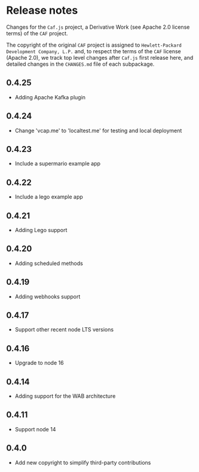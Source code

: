 # Release notes

Changes for the `Caf.js` project, a Derivative Work (see Apache 2.0 license terms) of the `CAF` project.

The  copyright of the original `CAF` project is assigned to `Hewlett-Packard Development Company, L.P.` and, to respect the terms of the `CAF` license (Apache 2.0), we track top level changes after `Caf.js` first release here, and detailed changes in the `CHANGES.md` file of each subpackage.

## 0.4.25
- Adding Apache Kafka plugin

## 0.4.24
- Change 'vcap.me' to 'localtest.me' for testing and local deployment

## 0.4.23
- Include a supermario example app

## 0.4.22
- Include a lego example app

## 0.4.21
- Adding Lego support

## 0.4.20
- Adding scheduled methods

## 0.4.19
- Adding webhooks support

## 0.4.17
- Support other recent node LTS versions

## 0.4.16
 - Upgrade to node 16

## 0.4.14
 - Adding support for the WAB architecture

## 0.4.11
 - Support node 14

## 0.4.0
 - Add new copyright to simplify third-party contributions
